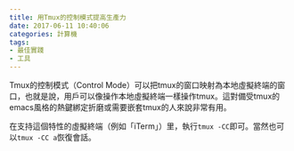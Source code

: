 ```yaml
---
title: 用Tmux的控制模式提高生產力
date: 2017-06-11 10:40:06
categories: 計算機
tags:
- 最佳實踐
- 工具
---
```


Tmux的控制模式（Control Mode）可以把tmux的窗口映射為本地虛擬終端的窗口，也就是說，用戶可以像操作本地虛擬終端一樣操作tmux。這對備受tmux的emacs風格的熱鍵綁定折磨或需要嵌套tmux的人來說非常有用。

在支持這個特性的虛擬終端（例如「iTerm」）里，執行`tmux -CC`即可。當然也可以`tmux -CC a`恢復會話。

